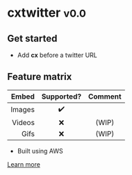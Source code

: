 # cxtwitter <small>v0.0</small>

## Get started

- Add **cx** before a twitter URL

## Feature matrix

|  Embed | Supported? | Comment |
| -----: | :--------: | :-----: |
| Images |     ✔️     |         |
| Videos |     ❌     |  (WIP)  |
|   Gifs |     ❌     |  (WIP)  |

- Built using AWS

[Learn more](#about)
